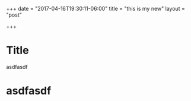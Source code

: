 +++
date = "2017-04-16T19:30:11-06:00"
title = "this is my new"
layout = "post"

+++

# Title

asdfasdf

# asdfasdf
